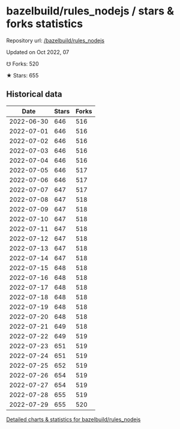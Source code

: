 # bazelbuild/rules_nodejs / stars & forks statistics

Repository url: [/bazelbuild/rules_nodejs](https://github.com/bazelbuild/rules_nodejs)

Updated on Oct 2022, 07

☋ Forks: 520

★ Stars: 655

## Historical data
| Date | Stars | Forks |
|------|-------|-------|
| 2022-06-30 | 646 | 516 | 
| 2022-07-01 | 646 | 516 | 
| 2022-07-02 | 646 | 516 | 
| 2022-07-03 | 646 | 516 | 
| 2022-07-04 | 646 | 516 | 
| 2022-07-05 | 646 | 517 | 
| 2022-07-06 | 646 | 517 | 
| 2022-07-07 | 647 | 517 | 
| 2022-07-08 | 647 | 518 | 
| 2022-07-09 | 647 | 518 | 
| 2022-07-10 | 647 | 518 | 
| 2022-07-11 | 647 | 518 | 
| 2022-07-12 | 647 | 518 | 
| 2022-07-13 | 647 | 518 | 
| 2022-07-14 | 647 | 518 | 
| 2022-07-15 | 648 | 518 | 
| 2022-07-16 | 648 | 518 | 
| 2022-07-17 | 648 | 518 | 
| 2022-07-18 | 648 | 518 | 
| 2022-07-19 | 648 | 518 | 
| 2022-07-20 | 648 | 518 | 
| 2022-07-21 | 649 | 518 | 
| 2022-07-22 | 649 | 519 | 
| 2022-07-23 | 651 | 519 | 
| 2022-07-24 | 651 | 519 | 
| 2022-07-25 | 652 | 519 | 
| 2022-07-26 | 654 | 519 | 
| 2022-07-27 | 654 | 519 | 
| 2022-07-28 | 655 | 519 | 
| 2022-07-29 | 655 | 520 | 


[Detailed charts & statistics for bazelbuild/rules_nodejs](https://reviewgithub.com/rep/bazelbuild/rules_nodejs)
